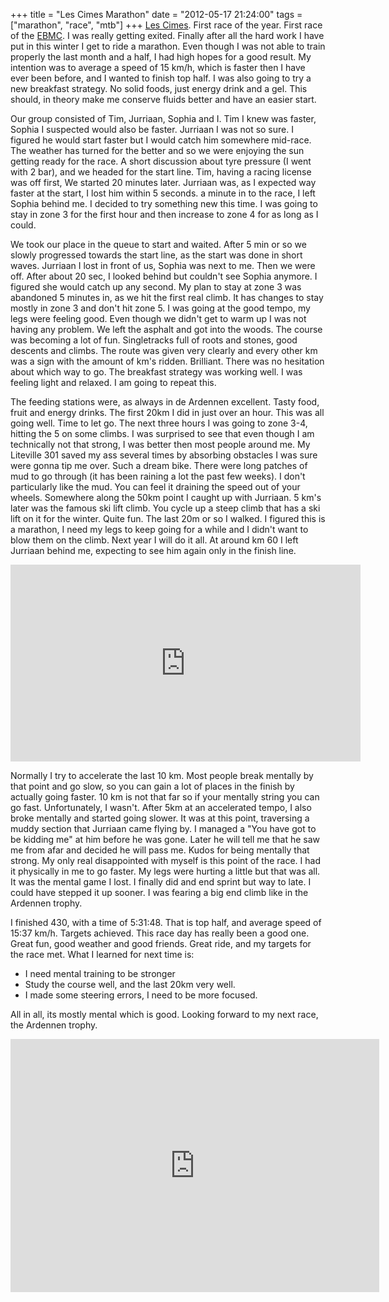 +++
title = "Les Cimes Marathon"
date = "2012-05-17 21:24:00"
tags = ["marathon", "race", "mtb"]
+++
[Les Cimes](http://les-cimes-de-waimes.be). First race of the year. First race of the [EBMC](http://ebmc.info). I was really getting exited. Finally after all the hard work I have put in this winter I get to ride a marathon. Even though I was not able to train properly the last month and a half, I had high hopes for a good result. My intention was to average a speed of 15 km/h, which is faster then I have ever been before, and I wanted to finish top half. I was also going to try a new breakfast strategy. No solid foods, just energy drink and a gel. This should, in theory make me conserve fluids better and have an easier start.

Our group consisted of Tim, Jurriaan, Sophia and I. Tim I knew was faster, Sophia I suspected would also be faster. Jurriaan I was not so sure. I figured he would start faster but I would catch him somewhere mid-race. The weather has turned for the better and so we were enjoying the sun getting ready for the race. A short discussion about tyre pressure (I went with 2 bar), and we headed for the start line. Tim, having a racing license was off first, We started 20 minutes later. Jurriaan was, as I expected way faster at the start, I lost him within 5 seconds. a minute in to the race, I left Sophia behind me. I decided to try something new this time. I was going to stay in zone 3 for the first hour and then increase to zone 4 for as long as I could.

We took our place in the queue to start and waited. After 5 min or so we slowly progressed towards the start line, as the start was done in short waves. Jurriaan I lost in front of us, Sophia was next to me. Then we were off. After about 20 sec, I looked behind but couldn't see Sophia anymore. I figured she would catch up any second. My plan to stay at zone 3 was abandoned 5 minutes in, as we hit the first real climb. It has changes to stay mostly in zone 3 and don't hit zone 5. I was going at the good tempo, my legs were feeling good. Even though we didn't get to warm up I was not having any problem. We left the asphalt and got into the woods. The course was becoming a lot of fun. Singletracks full of roots and stones, good descents and climbs. The route was given very clearly and every other km was a sign with the amount of km's ridden. Brilliant. There was no hesitation about which way to go. The breakfast strategy was working well. I was feeling light and relaxed. I am going to repeat this.

The feeding stations were, as always in de Ardennen excellent. Tasty food, fruit and energy drinks. The first 20km I did in just over an hour. This was all going well. Time to let go. The next three hours I was going to zone 3-4, hitting the 5 on some climbs. I was surprised to see that even though I am technically not that strong, I was better then most people around me. My Liteville 301 saved my ass several times by absorbing obstacles I was sure were gonna tip me over. Such a dream bike. There were long patches of mud to go through (it has been raining a lot the past few weeks). I don't particularly like the mud. You can feel it draining the speed out of your wheels. Somewhere along the 50km point I caught up with Jurriaan. 5 km's later was the famous ski lift climb. You cycle up a steep climb that has a ski lift on it for the winter. Quite fun. The last 20m or so I walked. I figured this is a marathon, I need my legs to keep going for a while and I didn't want to blow them on the climb. Next year I will do it all. At around km 60 I left Jurriaan behind me, expecting to see him again only in the finish line.

<iframe width="560" height="315" src="http://www.youtube.com/embed/oM0Pcu0taQU" frameborder="0" allowfullscreen></iframe>

Normally I try to accelerate the last 10 km. Most people break mentally by that point and go slow, so you can gain a lot of places in the finish by actually going faster. 10 km is not that far so if your mentally string you can go fast. Unfortunately, I wasn't. After 5km at an accelerated tempo, I also broke mentally and started going slower. It was at this point, traversing a muddy section that Jurriaan came flying by. I managed a "You have got to be kidding me" at him before he was gone. Later he will tell me that he saw me from afar and decided he will pass me. Kudos for being mentally that strong. My only real disappointed with myself is this point of the race. I had it physically in me to go faster. My legs were hurting a little but that was all. It was the mental game I lost. I finally did and end sprint but way to late. I could have stepped it up sooner. I was fearing a big end climb like in the Ardennen trophy.

I finished 430, with a time of 5:31:48. That is top half, and average speed of 15:37 km/h. Targets achieved. This race day has really been a good one. Great fun, good weather and good friends. Great ride, and my targets for the race met. What I learned for next time is:

* I need mental training to be stronger
* Study the course well, and the last 20km very well.
* I made some steering errors, I need to be more focused.

All in all, its mostly mental which is good. Looking forward to my next race, the Ardennen trophy.

<iframe height='405' width='590' frameborder='0' allowtransparency='true' scrolling='no' src='http://app.strava.com/runs/8728442/embed/ea048d21533b300cb2123361b92b9e214bfe50a3'></iframe>